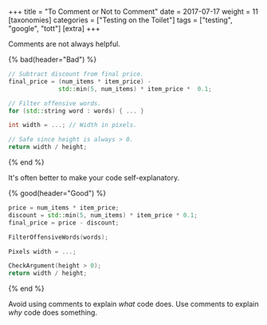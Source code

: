 +++
title = "To Comment or Not to Comment"
date = 2017-07-17
weight = 11
[taxonomies]
categories = ["Testing on the Toilet"]
tags = ["testing", "google", "tott"]
[extra]
+++

Comments are not always helpful.

{% bad(header="Bad") %}
```cpp
// Subtract discount from final price.
final_price = (num_items * item_price) -
              std::min(5, num_items) * item_price *  0.1;

// Filter offensive words.
for (std::string word : words) { ... }

int width = ...; // Width in pixels.

// Safe since height is always > 0.
return width / height;
```
{% end %}

It's often better to make your code self-explanatory.

{% good(header="Good") %}
```cpp
price = num_items * item_price;
discount = std::min(5, num_items) * item_price * 0.1;
final_price = price - discount;

FilterOffensiveWords(words);

Pixels width = ...;

CheckArgument(height > 0);
return width / height;
```
{% end %}

Avoid using comments to explain *what* code does. Use comments to explain *why* code does something.